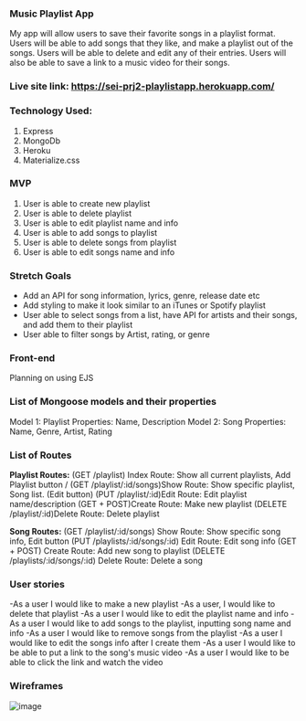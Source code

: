 ### Music Playlist App

My app will allow users to save their favorite songs in a playlist format. Users will be able to add songs that they like, and make a playlist out of the songs. Users will be able to delete and edit any of their entries. Users will also be able to save a link to a music video for their songs. 

### Live site link: https://sei-prj2-playlistapp.herokuapp.com/

### Technology Used:
1. Express
2. MongoDb
3. Heroku
4. Materialize.css

### MVP

1. User is able to create new playlist
2. User is able to delete playlist
3. User is able to edit playlist name and info
4. User is able to add songs to playlist
5. User is able to delete songs from playlist
6. User is able to edit songs name and info

### Stretch Goals

- Add an API for song information, lyrics, genre, release date etc
- Add styling to make it look similar to an iTunes or Spotify playlist
- User able to select songs from a list, have API for artists and their songs, and add them to their playlist
- User able to filter songs by Artist, rating, or genre

### Front-end
Planning on using EJS

### List of Mongoose models and their properties

Model 1: Playlist
Properties: Name, Description
Model 2: Song
Properties: Name, Genre, Artist, Rating

### List of Routes

**Playlist Routes:**
(GET /playlist) Index Route: Show all current playlists, Add Playlist button /
(GET /playlist/:id/songs)Show Route: Show specific playlist, Song list. (Edit button)
(PUT /playlist/:id)Edit Route: Edit playlist name/description
(GET + POST)Create Route: Make new playlist
(DELETE /playlist/:id)Delete Route: Delete playlist

**Song Routes:**
(GET /playlist/:id/songs) Show Route: Show specific song info, Edit button
(PUT /playlists/:id/songs/:id) Edit Route: Edit song info
(GET + POST) Create Route: Add new song to playlist
(DELETE /playlists/:id/songs/:id) Delete Route: Delete a song

### User stories

-As a user I would like to make a new playlist
-As a user, I would like to delete that playlist
-As a user I would like to edit the playlist name and info
-As a user I would like to add songs to the playlist, inputting song name and info
-As a user I would like to remove songs from the playlist
-As a user I would like to edit the songs info after I create them
-As a user I would like to be able to put a link to the song's music video
-As a user I would like to be able to click the link and watch the video

### Wireframes

![image](https://media.git.generalassemb.ly/user/41952/files/baec15e4-74a5-4bbe-bfc6-6a98474df271)
